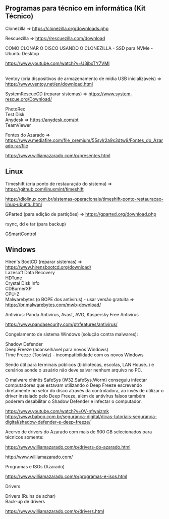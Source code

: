 ## Programas para técnico em informática (Kit Técnico)


Clonezilla  => https://clonezilla.org/downloads.php

Rescuezilla => https://rescuezilla.com/download  

COMO CLONAR O DISCO USANDO O CLONEZILLA - SSD para NVMe - Ubuntu Desktop <br>

https://www.youtube.com/watch?v=U3jbxTY7VMI  <br> <br>


Ventoy (cria dispositivos de armazenamento de mídia USB inicializáveis) => https://www.ventoy.net/en/download.html

SystemRescueCD (reparar sistemas) => https://www.system-rescue.org/Download/  <br>

PhotoRec  <br>
Test Disk  <br>
Anydesk => https://anydesk.com/pt  <br>
TeamViewer <br>

Fontes do Azarado => https://www.mediafire.com/file_premium/55sylr2a9x3dtw9/Fontes_do_Azarado.rar/file

https://www.williamazarado.com/p/presentes.html


## Linux

Timeshift (cria ponto de restauração do sistema) => https://github.com/linuxmint/timeshift

https://diolinux.com.br/sistemas-operacionais/timeshift-ponto-restauracao-linux-ubuntu.html

GParted (para edição de partições) => https://gparted.org/download.php

rsync, dd e tar (para backup)

GSmartControl


## Windows

Hiren's BootCD (reparar sistemas) => https://www.hirensbootcd.org/download/  <br>
Lazesoft Data Recovery  <br>
HDTune  <br>
Crystal Disk Info  <br>
CDBurnerXP  <br>
CPU-Z  <br>
Malwarebytes (o BOPE dos antivírus) - usar versão gratuita => https://br.malwarebytes.com/mwb-download/  <br>

Antivirus: Panda Antivírus, Avast, AVG, Kaspersky Free Antivirus

https://www.pandasecurity.com/pt/features/antivirus/


Congelamento de sistema Windows (solução contra malwares):  <br>

Shadow Defender <br>
Deep Freeze (aconselhável para novos Windows) <br>
Time Freeze (Toolwiz) - incompatibilidade com os novos Windows  <br>

Sendo útil para terminais públicos (bibliotecas, escolas, LAN House..) e cenários aonde o usuário não deve salvar nenhum arquivo no PC. 

O malware chinês SafeSys (W32.SafeSys.Worm) conseguiu infectar computadores que estavam utilizando o Deep Freeze escrevendo 
diretamente no setor do disco através da controladora, ao invés de utilizar o driver instalado pelo Deep Freeze, além de 
antivírus falsos também poderem desabilitar o Shadow Defender e infectar o computador. 


https://www.youtube.com/watch?v=0V-nfwaizmk   <br>
https://www.baboo.com.br/seguranca-digital/dicas-tutoriais-seguranca-digital/shadow-defender-e-deep-freeze/   <br>


Acervo de drivers do Azarado com mais de 900 GB selecionados para técnicos somente: 

https://www.williamazarado.com/p/drivers-do-azarado.html   <br>

http://www.williamazarado.com/   <br>


Programas e ISOs (Azarado)

https://www.williamazarado.com/p/programas-e-isos.html  <br>


Drivers

Drivers (Ruins de achar) <br>
Back-up de drivers 

https://www.williamazarado.com/p/drivers.html
